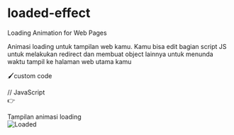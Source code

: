 # loaded-effect
Loading Animation for Web Pages

Animasi loading untuk tampilan web kamu.
Kamu bisa edit bagian script JS untuk melakukan redirect dan membuat object lainnya untuk menunda waktu tampil ke halaman web utama kamu

🖌custom code

  // JavaScript <br/>
      👉<script> <br/>
          var loader = document.getElementById('loader'); <br/>
              window.addEventListener('load', function(){ <br/>
                  loader.style.display="none"; <br/>
                  ... <br/>
          }); <br/>
      </script> <br/>

Tampilan animasi loading <br/>
<img src="https://i.ibb.co/0y4GSSx/Screenshot-2.png" alt="Loaded">
